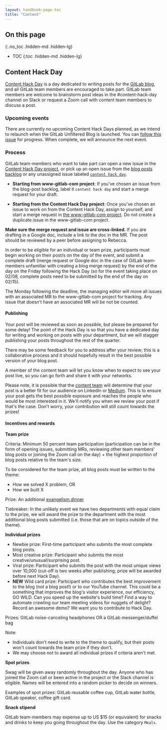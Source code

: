 ```yaml
---
layout: handbook-page-toc
title: "Content"
---
```


## On this page
{:.no_toc .hidden-md .hidden-lg}

- TOC
{:toc .hidden-md .hidden-lg}

## Content Hack Day

[Content Hack Day](https://gitlab.com/gitlab-com/content-hack-day/blob/master/README.md) is a day dedicated to writing posts for the [GitLab blog](/blog), and all GitLab team members are encouraged to take part. GitLab team members are welcome to brainstorm post ideas in the #content-hack-day channel on Slack or request a Zoom call with content team members to discuss a post.

### Upcoming events

There are currently no upcoming Content Hack Days planned, as we intend to relaunch when the GitLab Unfiltered Blog is launched. You can [follow this issue](https://gitlab.com/gitlab-com/marketing/corporate_marketing/corporate-marketing/-/issues/726) for progress. When complete, we will announce the next event. 

### Process

GitLab team-members who want to take part can open a new issue in the [Content Hack Day project](https://gitlab.com/gitlab-com/content-hack-day/issues), or pick up an open issue from the [blog posts backlog](https://gitlab.com/gitlab-com/www-gitlab-com/boards?&label_name[]=blog%20post) or any unassigned issue labeled [`content hack day`](https://gitlab.com/gitlab-com/www-gitlab-com/issues?label_name%5B%5D=content+hack+day).

- **Starting from www-gitlab-com project**: If you've chosen an issue from the blog-post backlog, label it `content hack day` and start a merge request for your draft.

- **Starting from the Content Hack Day project**: Once you've chosen an issue to work on from the Content Hack Day, assign to yourself, and start a merge request in [the www-gitlab-com project](https://gitlab.com/gitlab-com/www-gitlab-com). Do not create a duplicate issue in the www-gitlab-com project.

**Make sure the merge request and issue are cross-linked**. If you are drafting in a Google doc, include a link to the doc in the MR. The post should be reviewed by a peer before assigning to Rebecca.

In order to be eligible for an individual or team prize, participants must begin working on their post/s on the day of the event, and submit a complete draft (merge request or Google doc in the case of GitLab team-members unfamiliar with creating a blog merge request) by the end of the day on the Friday following the Hack Day (so for the event taking place on 02/08, complete posts need to be submitted by the end of the day on 02/15).

The Monday following the deadline, the managing editor will move all issues with an associated MR to the www-gitlab-com project for tracking. Any issue that doesn't have an associated MR will be not be counted.

#### Publishing

Your post will be reviewed as soon as possible, but please be prepared for some delay! The point of the Hack Day is so that you have a dedicated day for writing and working on posts with your department, but we will stagger publishing your posts throughout the rest of the quarter.

There may be some feedback for you to address after your review; this is a collaborative process and it should hopefully result in the best possible version of your blog post.

A member of the content team will let you know when to expect to see your post live, so you can go forth and share it with your networks.

Please note, it is possible that the [content team](/handbook/marketing/corporate-marketing/content/#team) will determine that your post is a better fit for our audience on LinkedIn or [Medium](https://medium.com/@gitlab). This is to ensure your post gets the best possible exposure and reaches the people who would be most interested in it. We'll notify you when we review your post if that's the case. Don't worry, your contribution will still count towards the prizes!

#### Incentives and rewards

**Team prize**

Criteria: Minimum 50 percent team participation (participation can be in the form of opening issues, submitting MRs, reviewing other team members' blog posts or joining the Zoom call on the day) + the highest proportion of blog posts relative to the team's size.

To be considered for the team prize, all blog posts must be written to the theme:

- How we solved X problem, OR
- How we built X

Prize: An additional [evangelism dinner](/handbook/incentives/#iacv-target-dinner-evangelism-reimbursement)

Tiebreaker: In the unlikely event we have two departments with equal claim to the prize, we will award the prize to the department with the most additional blog posts submitted (i.e. those that are on topics outside of the theme).

**Individual prizes**

- Newbie prize: First-time participant who submits the most complete blog posts.
- Most creative prize: Participant who submits the most creative/unusual/surprising post.
- Viral prize: Participant who submits the post with the most unique views over 10,000 (cut-off is two weeks after publishing; prize will be awarded before next Hack Day).
- **NEW** Wild card prize: Participant who contributes the best improvement to the blog (not a blog post!) or to our YouTube channel. This could be a something that improves the blog's visitor experience, our efficiency, GO WILD. Can you speed up the website's build time? Find a way to automate crawling our team meeting videos for nuggets of delight? Record an awesome demo? We want you to contribute to Hack Day.

Prizes: GitLab noise-canceling headphones OR a GitLab messenger/duffel bag

Note:

- Individuals don't need to write to the theme to qualify, but their posts won't count towards the team prize if they don't.
- We may choose not to award all individual prizes if criteria aren't met.

**Spot prizes**

Swag will be given away randomly throughout the day. Anyone who has joined the Zoom call or been active in the project or the Slack channel is eligible. Names will be entered into a random picker to decide on winners.

Examples of spot prizes: GitLab reusable coffee cup, GitLab water bottle, GitLab speaker, coffee gift card.

**Snack stipend**

GitLab team-members may expense up to US $15 (or equivalent) for snacks and drinks to keep you going throughout the day. Use the category `Meals`.
